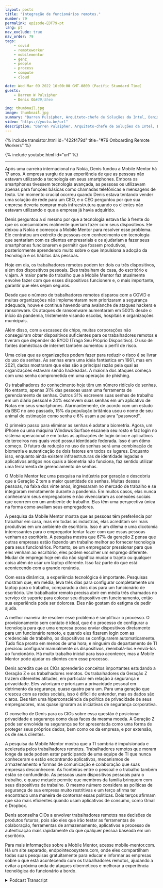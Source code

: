 ```yaml
---
layout: posts
title: "Integração de funcionários remotos."
number: 79
permalink: episode-EDT79-pt
lang: pt
nav_exclude: true
nav_order: 79
tags:
    - covid
    - remoteworker
    - mobilementor
    - genz
    - people
    - process
    - compute
    - cloud

date: Wed Mar 09 2022 16:00:00 GMT-0800 (Pacific Standard Time)
guests:
    - Darren W Pulsipher
    - Denis O&#39;Shea

img: thumbnail.jpg
image: thumbnail.jpg
summary: "Darren Pulsipher, Arquiteto-chefe de Soluções da Intel, Denis O'Shea, fundador da Mobile Mentor, falaram sobre sua experiência, pesquisas e conselhos no processo de integração de trabalhadores remotos, especialmente os trabalhadores da Geração Z."
video: "https://youtu.be/url"
description: "Darren Pulsipher, Arquiteto-chefe de Soluções da Intel, Denis O'Shea, fundador da Mobile Mentor, falaram sobre sua experiência, pesquisas e conselhos no processo de integração de trabalhadores remotos, especialmente os trabalhadores da Geração Z."
---
```


<div>
{% include transistor.html id="422f479d" title="#79 Onboarding Remote Workers" %}

{% include youtube.html id="url" %}
</div>

---

Após uma carreira internacional na Nokia, Denis fundou a Mobile Mentor há 17 anos. A empresa surgiu de sua experiência de que as pessoas não estavam utilizando a tecnologia em seus smartphones. Embora os smartphones tivessem tecnologia avançada, as pessoas os utilizavam apenas para funções básicas como chamadas telefônicas e mensagens de texto. Um momento crucial ocorreu quando Denis estava tentando vender uma solução de rede para um CEO, e o CEO perguntou por que sua empresa deveria comprar mais infraestrutura quando os clientes não estavam utilizando o que a empresa já havia adquirido.

Denis perguntou a si mesmo por que a tecnologia estava tão à frente do que os consumidores realmente queriam fazer com seus dispositivos. Ele deixou a Nokia e começou a Mobile Mentor para resolver esse problema. Ele contratou um exército de pessoas com conhecimento em tecnologia que sentariam com os clientes empresariais e os ajudariam a fazer seus smartphones funcionarem e permitir que fossem produtivos, posteriormente aprendendo muito sobre o que impulsiona a adoção da tecnologia e os hábitos das pessoas.

Hoje em dia, os trabalhadores remotos podem ter dois ou três dispositivos, além dos dispositivos pessoais. Eles trabalham de casa, do escritório e viajam. A maior parte do trabalho que a Mobile Mentor faz atualmente envolve fazer com que esses dispositivos funcionem e, o mais importante, garantir que eles sejam seguros.

Desde que o número de trabalhadores remotos disparou com a COVID e muitas organizações não implementaram nem priorizaram a segurança adequada, houve e continua havendo uma avalanche de ataques hackers e ransomware. Os ataques de ransomware aumentaram em 500% desde o início da pandemia, tristemente visando escolas, hospitais e organizações municipais.

Além disso, com a escassez de chips, muitas corporações não conseguiram obter dispositivos suficientes para os trabalhadores remotos e tiveram que depender do BYOD (Traga Seu Próprio Dispositivo). O uso de fontes domésticas de internet também aumentou o perfil de risco.

Uma coisa que as organizações podem fazer para reduzir o risco é se livrar do uso de senhas. As senhas eram uma ideia fantástica em 1961, mas em 2021, dados mostraram que elas são a principal razão pela qual as organizações estavam sendo hackeadas. A maioria dos ataques começa com uma senha comprometida em uma operação de phishing.

Os trabalhadores do conhecimento hoje têm um número ridículo de senhas. No entanto, apenas 31% das pessoas usam uma ferramenta de gerenciamento de senhas. Outros 31% escrevem suas senhas de trabalho em um diário pessoal e 24% escrevem suas senhas em um aplicativo de Notas em seus smartphones. Alarmantemente, de acordo com um estudo da BBC no ano passado, 15% da população britânica usou o nome de seu animal de estimação como senha e 6% usam a palavra "password".

O primeiro passo para eliminar as senhas é adotar a biometria. Agora, um iPhone ou uma máquina Windows Surface escaneia seu rosto e faz login no sistema operacional e em todas as aplicações de login único e aplicativos de terceiros nos quais você possui identidade federada. Isso é um ótimo começo. O futuro da redução no uso de senhas será uma combinação de biometria e autenticação de dois fatores em todos os lugares. Enquanto isso, enquanto ainda existem infraestruturas de identidade legadas e aplicativos antigos nos quais a biometria não funciona, faz sentido utilizar uma ferramenta de gerenciamento de senhas.

O Mobile Mentor fez uma pesquisa na indústria por geração e descobriu que a Geração Z tem a maior quantidade de senhas. Muitas dessas pessoas, na faixa dos vinte anos, ingressaram no mercado de trabalho e se integraram remotamente durante a pandemia. Em muitos casos, elas nunca conheceram seus empregadores e não vivenciaram as conexões sociais que ocorrem em um ambiente de trabalho. Elas têm uma perspectiva única na forma como avaliam seus empregadores.

A pesquisa da Mobile Mentor mostra que as pessoas têm preferência por trabalhar em casa, mas em todas as indústrias, elas acreditam ser mais produtivas em um ambiente de escritório. Isso é um dilema e uma dicotomia interessantes para o empregador tentar fazer com que essas pessoas venham ao escritório. A pesquisa mostra que 67% da geração Z pensa que outras empresas estão fazendo um trabalho melhor ao fornecer tecnologia para seus funcionários. Portanto, se um empregador pressionar para que eles venham ao escritório, eles podem escolher um emprego diferente. Mudar de emprego hoje em dia não significa mudar o trajeto ou qualquer coisa além de usar um laptop diferente. Isso faz parte do que está acontecendo com a grande renúncia.

Com essa dinâmica, a experiência tecnológica é importante. Pesquisas mostram que, em média, leva três dias para configurar completamente um laptop para o trabalho, comparado a dois dias para um funcionário de escritório. Um trabalhador remoto precisa abrir em média três chamados no serviço de suporte para colocar seu dispositivo em funcionamento, então sua experiência pode ser dolorosa. Eles não gostam do estigma de pedir ajuda.

A melhor maneira de resolver esse problema é simplificar o processo. O provisionamento sem contato é ideal, que é o processo de configurar a tecnologia para que uma empresa possa enviar dispositivos diretamente para um funcionário remoto, e quando eles fizerem login com as credenciais de trabalho, os dispositivos se configurarem automaticamente. Tudo fica pronto em menos de uma hora, e ninguém do departamento de TI precisou configurar manualmente os dispositivos, reembalá-los e enviá-los ao funcionário. Há muito trabalho inicial para isso acontecer, mas a Mobile Mentor pode ajudar os clientes com esse processo.

Denis acredita que os CIOs aprenderão conceitos importantes estudando a Geração Z e os trabalhadores remotos. Os trabalhadores da Geração Z trazem diferentes atitudes, em particular em relação à segurança e privacidade. Eles valorizam e priorizam a privacidade pessoal em detrimento da segurança, quase quatro para um. Para uma geração que cresceu com as redes sociais, isso é difícil de entender, mas os dados são claros. Eles têm uma hiperconsciência da política de privacidade de seus empregadores, mas quase ignoram as iniciativas de segurança corporativa.

O conselho de Denis para os CIOs sobre essa questão é posicionar privacidade e segurança como duas faces da mesma moeda. A Geração Z pode ser envolvida na segurança se for apresentada como uma forma de proteger seus próprios dados, bem como os da empresa, e por extensão, os de seus clientes.

A pesquisa da Mobile Mentor mostra que a TI sombria é impulsionada e acelerada pelos trabalhadores remotos. Trabalhadores remotos que moram longe da sede podem estar participando de uma equipe de TI que nunca conheceram e estão encontrando aplicativos, mecanismos de armazenamento e formas de comunicação e colaboração que suas empresas desconhecem. As fronteiras entre o pessoal e o trabalho também estão se confundindo. As pessoas usam dispositivos pessoais para o trabalho, e quase metade permite que membros da família brinquem com seus dispositivos de trabalho. O mesmo número considera as políticas de segurança de sua empresa muito restritivas e um terço afirma ter encontrado uma maneira de contornar essas políticas. Dois terços afirmam que são mais eficientes quando usam aplicativos de consumo, como Gmail e Dropbox.

Denis aconselha CIOs a envolver trabalhadores remotos nas decisões de produtos futuros, pois são eles que irão testar as ferramentas de colaboração, ferramentas de armazenamento, aplicativos e processo de autenticação mais rapidamente do que qualquer pessoa baseada em um escritório.

Para mais informações sobre a Mobile Mentor, acesse mobile-mentor.com. Há um site separado, endpointecosystem.com, onde eles compartilham todas suas pesquisas gratuitamente para educar e informar as empresas sobre o que está acontecendo com os trabalhadores remotos, ajudando a evitar a próxima onda de ataques cibernéticos e melhorar a experiência tecnológica do funcionário a bordo.



<details>
<summary> Podcast Transcript </summary>

<p></p>

</details>
